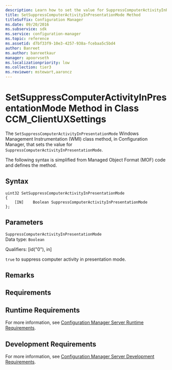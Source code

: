 ```yaml
---
description: Learn how to set the value for SuppressComputerActivityInPresentationMode in Configuration Manager using SetSuppressComputerActivityInPresentationMode class.
title: SetSuppressComputerActivityInPresentationMode Method
titleSuffix: Configuration Manager
ms.date: 09/20/2016
ms.subservice: sdk
ms.service: configuration-manager
ms.topic: reference
ms.assetid: d7bf33f9-10e3-4257-938a-fcebaa5c5bd4
author: Banreet
ms.author: banreetkaur
manager: apoorvseth
ms.localizationpriority: low
ms.collection: tier3
ms.reviewer: mstewart,aaroncz 
---
```

# SetSuppressComputerActivityInPresentationMode Method in Class CCM_ClientUXSettings
The `SetSuppressComputerActivityInPresentationMode` Windows Management Instrumentation (WMI) class method, in Configuration Manager, that sets the value for `SuppressComputerActivityInPresentationMode`.   

 The following syntax is simplified from Managed Object Format (MOF) code and defines the method.  

## Syntax  

```  
uint32 SetSuppressComputerActivityInPresentationMode   
{  
    [IN]    Boolean SuppressComputerActivityInPresentationMode  
};  
```  

## Parameters  
 `SuppressComputerActivityInPresentationMode`  
 Data type: `Boolean`  

 Qualifiers: [id("0"), in]  

 `true` to suppress computer activity in presentation mode.    

## Remarks  

## Requirements  

## Runtime Requirements  
 For more information, see [Configuration Manager Server Runtime Requirements](../../../../../develop/core/reqs/server-runtime-requirements.md).  

## Development Requirements  
 For more information, see [Configuration Manager Server Development Requirements](../../../../../develop/core/reqs/server-development-requirements.md).
